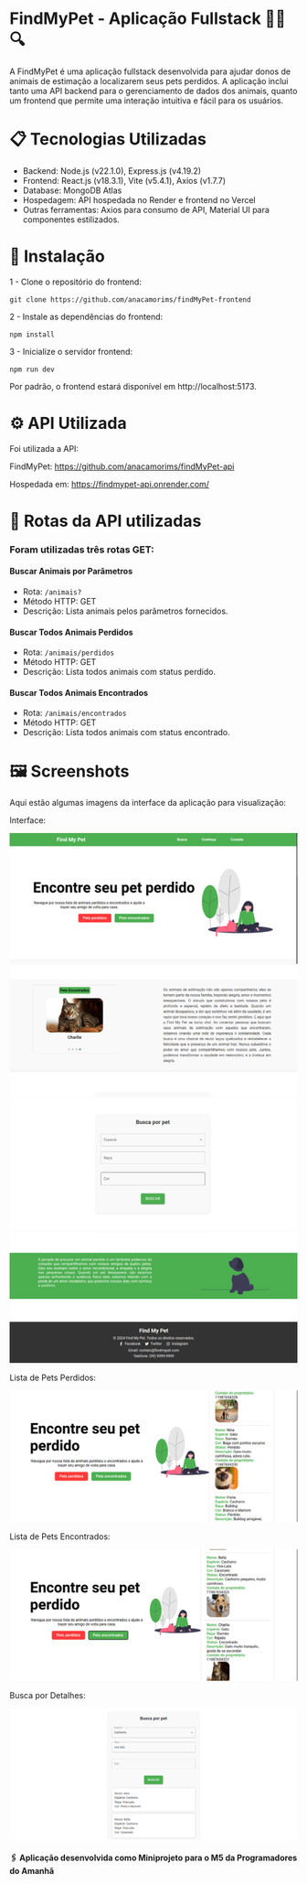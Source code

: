# FindMyPet - Aplicação Fullstack 🐶🐱🔍

A FindMyPet é uma aplicação fullstack desenvolvida para ajudar donos de animais de estimação a localizarem seus pets perdidos. A aplicação inclui tanto uma API backend para o gerenciamento de dados dos animais, quanto um frontend que permite uma interação intuitiva e fácil para os usuários.

# 📋 Tecnologias Utilizadas
* Backend: Node.js (v22.1.0), Express.js (v4.19.2)
* Frontend: React.js (v18.3.1), Vite (v5.4.1), Axios (v1.7.7)
* Database: MongoDB Atlas
* Hospedagem: API hospedada no Render e frontend no Vercel
* Outras ferramentas: Axios para consumo de API, Material UI para componentes estilizados.


# 🔧 Instalação
1 - Clone o repositório do frontend:

``` 
git clone https://github.com/anacamorims/findMyPet-frontend 
```

2 - Instale as dependências do frontend:

```
npm install
```

3 - Inicialize o servidor frontend:
```
npm run dev
```
Por padrão, o frontend estará disponível em http://localhost:5173.

# ⚙️ API Utilizada

Foi utilizada a API:

FindMyPet: 
https://github.com/anacamorims/findMyPet-api

Hospedada em:
https://findmypet-api.onrender.com/

# 📍 Rotas da API utilizadas 

### Foram utilizadas três rotas GET:

#### Buscar Animais por Parâmetros
* Rota: ```/animais?```
* Método HTTP: GET
* Descrição: Lista animais pelos parâmetros fornecidos.

#### Buscar Todos Animais Perdidos
* Rota: ```/animais/perdidos```
* Método HTTP: GET
* Descrição: Lista todos animais com status perdido.    

#### Buscar Todos Animais Encontrados
* Rota: ```/animais/encontrados```
* Método HTTP: GET
* Descrição: Lista todos animais com status encontrado.

# 🖼️ Screenshots
Aqui estão algumas imagens da interface da aplicação para visualização:

Interface:

![alt text](src/assets/image-RM.png)
![alt text](src/assets/image-1-RM.png)
![alt text](src/assets/image-2-RM.png)
![alt text](src/assets/image-3-RM.png)

Lista de Pets Perdidos:

![alt text](src/assets/image-4-RM.png)

Lista de Pets Encontrados:

![alt text](src/assets/image-5-RM.png)


Busca por Detalhes:

![alt text](src/assets/image-6-RM.png)



#### 🖇️ Aplicação desenvolvida como Miniprojeto para o M5 da Programadores do Amanhã